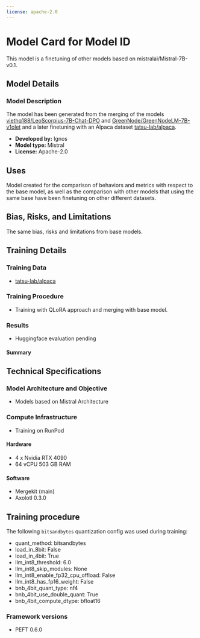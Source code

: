 ```yaml
---
license: apache-2.0
---
```


# Model Card for Model ID

  This model is a finetuning of other models based on mistralai/Mistral-7B-v0.1.
    
## Model Details

### Model Description

  The model has been generated from the merging of the models [viethq188/LeoScorpius-7B-Chat-DPO](https://huggingface.co/viethq188/LeoScorpius-7B-Chat-DPO) and [GreenNode/GreenNodeLM-7B-v1olet](https://huggingface.co/GreenNode/GreenNodeLM-7B-v1olet) and a later finetuning with an Alpaca dataset [tatsu-lab/alpaca](https://huggingface.co/datasets/tatsu-lab/alpaca).

- **Developed by:** Ignos
- **Model type:** Mistral
- **License:** Apache-2.0

## Uses

  Model created for the comparison of behaviors and metrics with respect to the base model, as well as the comparison with other models that using the same base have been finetuning on other different datasets.

## Bias, Risks, and Limitations

  The same bias, risks and limitations from base models.

## Training Details

### Training Data

- [tatsu-lab/alpaca](https://huggingface.co/datasets/tatsu-lab/alpaca)

### Training Procedure

- Training with QLoRA approach and merging with base model.

### Results

- Huggingface evaluation pending

#### Summary

## Technical Specifications

### Model Architecture and Objective

- Models based on Mistral Architecture

### Compute Infrastructure

- Training on RunPod

#### Hardware

- 4 x Nvidia RTX 4090
- 64 vCPU 503 GB RAM

#### Software

- Mergekit (main)
- Axolotl 0.3.0

## Training procedure

The following `bitsandbytes` quantization config was used during training:
- quant_method: bitsandbytes
- load_in_8bit: False
- load_in_4bit: True
- llm_int8_threshold: 6.0
- llm_int8_skip_modules: None
- llm_int8_enable_fp32_cpu_offload: False
- llm_int8_has_fp16_weight: False
- bnb_4bit_quant_type: nf4
- bnb_4bit_use_double_quant: True
- bnb_4bit_compute_dtype: bfloat16

### Framework versions

- PEFT 0.6.0
